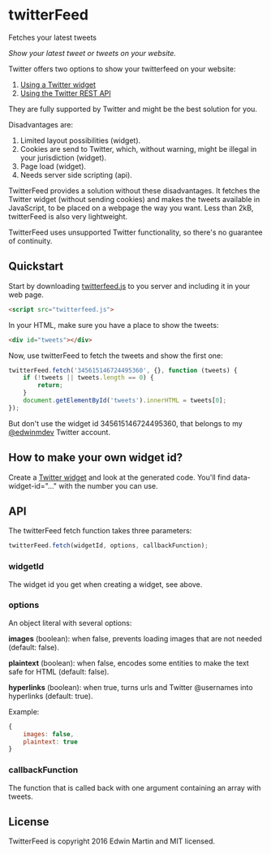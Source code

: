 # twitterFeed

Fetches your latest tweets

_Show your latest tweet or tweets on your website._

Twitter offers two options to show your twitterfeed on your website:
  
1. [Using a Twitter widget](https://dev.twitter.com/web/overview)
2. [Using the Twitter REST API](https://dev.twitter.com/rest/public)

They are fully supported by Twitter and might be the best solution for you.

Disadvantages are:

1. Limited layout possibilities (widget).
2. Cookies are send to Twitter, which, without warning, might be illegal in your jurisdiction (widget).
3. Page load (widget).
4. Needs server side scripting (api).

TwitterFeed provides a solution without these disadvantages. It fetches the Twitter widget (without sending
cookies) and makes the tweets available in JavaScript, to be placed on a webpage the way you want.
Less than 2kB, twitterFeed is also very lightweight.

TwitterFeed uses unsupported Twitter functionality, so there's no guarantee of continuity.

## Quickstart

Start by downloading [twitterfeed.js](twitterfeed.js) to you server and including it in your web page.

```html
<script src="twitterfeed.js">
```

In your HTML, make sure you have a place to show the tweets:

```html
<div id="tweets"></div>
```

Now, use twitterFeed to fetch the tweets and show the first one:

```javascript
twitterFeed.fetch('345615146724495360', {}, function (tweets) {
	if (!tweets || tweets.length == 0) {
		return;
	}
	document.getElementById('tweets').innerHTML = tweets[0];
});
```

But don't use the widget id 345615146724495360, that belongs to my [@edwinmdev](https://twitter.com/edwinmdev) Twitter account.
 
## How to make your own widget id?
 
Create a [Twitter widget](https://twitter.com/settings/widgets/new) and look at the generated code.
You'll find data-widget-id="..." with the number you can use.

## API

The twitterFeed fetch function takes three parameters:

```javascript
twitterFeed.fetch(widgetId, options, callbackFunction);
```

### widgetId
The widget id you get when creating a widget, see above.

### options
An object literal with several options:

**images** (boolean): when false, prevents loading images that are not needed (default: false).

**plaintext** (boolean): when false, encodes some entities to make the text safe for HTML (default: false).    

**hyperlinks** (boolean): when true, turns urls and Twitter @usernames into hyperlinks (default: true).
    
Example:
```javascript
{
	images: false,
	plaintext: true
}
```

### callbackFunction
The function that is called back with one argument containing an array with tweets.

## License

TwitterFeed is  copyright 2016 Edwin Martin and MIT licensed.
